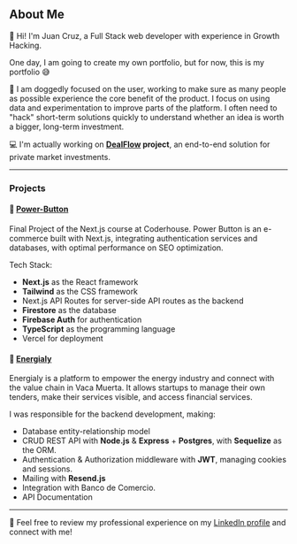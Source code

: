 ## About Me

👋 Hi! I'm Juan Cruz, a Full Stack web developer with experience in Growth Hacking.

One day, I am going to create my own portfolio, but for now, this is my portfolio 😅

🔭 I am doggedly focused on the user, working to make sure as many people as possible experience the core benefit of the product. I focus on using data and experimentation to improve parts of the platform. I often need to "hack" short-term solutions quickly to understand whether an idea is worth a bigger, long-term investment.

💻 I'm actually working on **[DealFlow](https://www.trydealflow.com/) project**, an end-to-end solution for private market investments.

---
### Projects

#### 🚀 [Power-Button](https://power-button.vercel.app/)

Final Project of the Next.js course at Coderhouse.
Power Button is an e-commerce built with Next.js, integrating authentication services and databases, with optimal performance on SEO optimization.

Tech Stack:
- **Next.js** as the React framework
- **Tailwind** as the CSS framework
- Next.js API Routes for server-side API routes as the backend
- **Firestore** as the database
- **Firebase Auth** for authentication
- **TypeScript** as the programming language
- Vercel for deployment

#### 🚀 [Energialy](https://energialy.ar/)

Energialy is a platform to empower the energy industry and connect with the value chain in Vaca Muerta. It allows startups to manage their own tenders, make their services visible, and access financial services.

I was responsible for the backend development, making:
- Database entity-relationship model
- CRUD REST API with **Node.js** & **Express** + **Postgres**, with **Sequelize** as the ORM.
- Authentication & Authorization middleware with **JWT**, managing cookies and sessions.
- Mailing with **Resend.js**
- Integration with Banco de Comercio.
- API Documentation

---
💼 Feel free to review my professional experience on my [LinkedIn profile](https://www.linkedin.com/in/juancruzroldan) and connect with me!
